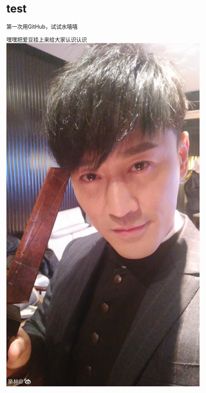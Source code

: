# test
第一次用GitHub，试试水嘻嘻



嘿嘿把爱豆挂上来给大家认识认识
![image](https://raw.githubusercontent.com/Niccce/test/master/idol.jpg)
